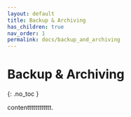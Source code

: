 ```yaml
---
layout: default
title: Backup & Archiving
has_children: true
nav_order: 1
permalink: docs/backup_and_archiving
---
```


# Backup & Archiving
{: .no_toc }

contentttttttttttt.
